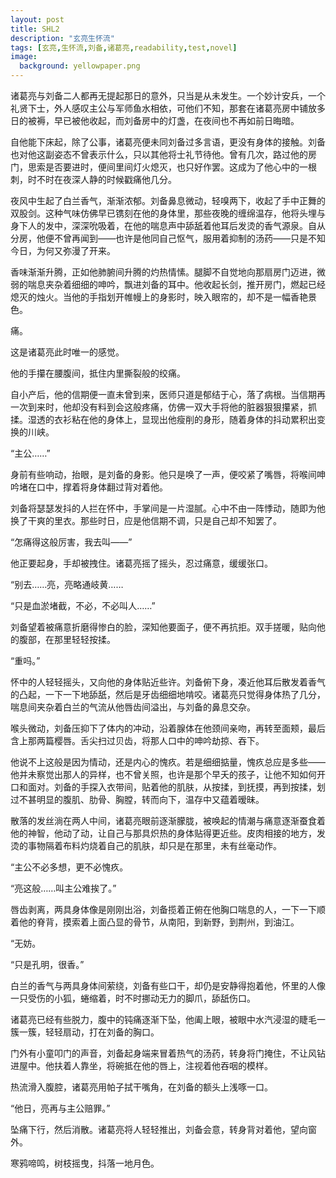 ```yaml
---
layout: post
title: SHL2
description: "玄亮生怀流"
tags: [玄亮,生怀流,刘备,诸葛亮,readability,test,novel]
image:
  background: yellowpaper.png
---
```


诸葛亮与刘备二人都再无提起那日的意外，只当是从未发生。一个妙计安兵，一个礼贤下士，外人感叹主公与军师鱼水相依，可他们不知，那套在诸葛亮房中铺放多日的被褥，早已被他收起，而刘备房中的灯盏，在夜间也不再如前日晦暗。

自他能下床起，除了公事，诸葛亮便未同刘备过多言语，更没有身体的接触。刘备也对他这副姿态不曾表示什么，只以其他将士礼节待他。曾有几次，路过他的房门，思索是否要进时，便间里间灯火熄灭，也只好作罢。这成为了他心中的一根刺，时不时在夜深人静的时候戳痛他几分。

夜风中生起了白兰香气，渐渐浓郁。刘备鼻息微动，轻嗅两下，收起了手中正舞的双股剑。这种气味仿佛早已镌刻在他的身体里，那些夜晚的缠绵温存，他将头埋与身下人的发中，深深吮吸着，在他的喘息声中舔舐着他耳后发烫的香气源泉。自从分房，他便不曾再闻到——也许是他同自己怄气，服用着抑制的汤药——只是不知今日，为何又弥漫了开来。

香味渐渐升腾，正如他肺腑间升腾的灼热情愫。腿脚不自觉地向那扇房门迈进，微弱的喘息夹杂着细细的呻吟，飘进刘备的耳中。他收起长剑，推开房门，燃起已经熄灭的烛火。当他的手指划开帷幔上的身影时，映入眼帘的，却不是一幅香艳景色。

痛。

这是诸葛亮此时唯一的感觉。

他的手攥在腰腹间，抵住内里撕裂般的绞痛。

自小产后，他的信期便一直未曾到来，医师只道是郁结于心，落了病根。当信期再一次到来时，他却没有料到会这般疼痛，仿佛一双大手将他的脏器狠狠攥紧，抓揉。湿透的衣衫粘在他的身体上，显现出他瘦削的身形，随着身体的抖动累积出变换的川峡。

“主公……”

身前有些响动，抬眼，是刘备的身影。他只是唤了一声，便咬紧了嘴唇，将喉间呻吟堵在口中，撑着将身体翻过背对着他。

刘备将瑟瑟发抖的人拦在怀中，手掌间是一片湿腻。心中不由一阵悸动，随即为他换了干爽的里衣。那些时日，应是他信期不调，只是自己却不知罢了。

“怎痛得这般厉害，我去叫——”

他正要起身，手却被拽住。诸葛亮摇了摇头，忍过痛意，缓缓张口。

“别去……亮，亮略通岐黄……

“只是血淤堵截，不必，不必叫人……”

刘备望着被痛意折磨得惨白的脸，深知他要面子，便不再抗拒。双手搓暖，贴向他的腹部，在那里轻轻按揉。

“重吗。”

怀中的人轻轻摇头，又向他的身体贴近些许。刘备俯下身，凑近他耳后散发着香气的凸起，一下一下地舔舐，然后是牙齿细细地啃咬。诸葛亮只觉得身体热了几分，喘息间夹杂着白兰的气流从他唇齿间溢出，与刘备的鼻息交杂。

喉头微动，刘备压抑下了体内的冲动，沿着腺体在他颈间亲吻，再转至面颊，最后含上那两篇樱唇。舌尖扫过贝齿，将那人口中的呻吟劫掠、吞下。

他说不上这般是因为情动，还是内心的愧疚。若是细细掂量，愧疚总应是多些——他并未察觉出那人的异样，也不曾关照，也许是那个早夭的孩子，让他不知如何开口和面对。刘备的手探入衣带间，贴着他的肌肤，从按揉，到抚摸，再到按揉，划过不甚明显的腹肌、肋骨、胸膛，转而向下，温存中又蕴着暧昧。

散落的发丝淌在两人中间，诸葛亮眼前逐渐朦胧，被唤起的情潮与痛意逐渐蚕食着他的神智，他动了动，让自己与那具炽热的身体贴得更近些。皮肉相接的地方，发烫的事物隔着布料灼烧着自己的肌肤，却只是在那里，未有丝毫动作。

“主公不必多想，更不必愧疚。

“亮这般……叫主公难挨了。”

唇齿剥离，两具身体像是刚刚出浴，刘备揽着正俯在他胸口喘息的人，一下一下顺着他的脊背，摸索着上面凸显的骨节，从南阳，到新野，到荆州，到油江。

“无妨。

“只是孔明，很香。”

白兰的香气与两具身体间萦绕，刘备有些口干，却仍是安静得抱着他，怀里的人像一只受伤的小狐，蜷缩着，时不时挪动无力的脚爪，舔舐伤口。

诸葛亮已经有些脱力，腹中的钝痛逐渐下坠，他阖上眼，被眼中水汽浸湿的睫毛一簇一簇，轻轻扇动，打在刘备的胸口。

门外有小童叩门的声音，刘备起身端来冒着热气的汤药，转身将门掩住，不让风钻进屋中。他扶着人靠坐，将碗抵在他的唇上，注视着他吞咽的模样。

热流滑入腹腔，诸葛亮用帕子拭干嘴角，在刘备的额头上浅啄一口。

“他日，亮再与主公赔罪。”

坠痛下行，然后消散。诸葛亮将人轻轻推出，刘备会意，转身背对着他，望向窗外。

寒鸦啼鸣，树枝摇曳，抖落一地月色。





